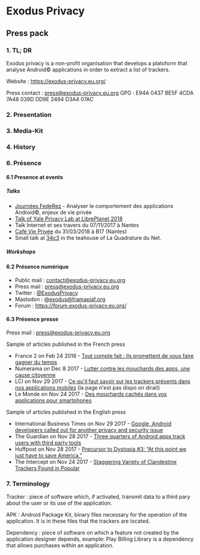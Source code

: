 # Exodus Privacy
## Press pack
### 1. TL; DR
Exodus privacy is a non-profit organisation that develops a platoform that analyse Android© applications in order to extract a list of trackers.

Website : https://exodus-privacy.eu.org/

Press contact : press@exodus-privacy.eu.org
GPG : E94A 0437 BE5F 4CDA 7A48  039D DD9E 2494 D3A4 07AC

### 2. Presentation
### 3. Media-Kit
### 4. History

### 6. Présence
#### 6.1 Presence at events
##### Talks
 - [Journées FedeRez](https://www.federez.net/journees/2018/) - Analyser le comportement des applications Android©, enjeux de vie privée
 - [Talk of Yale Privacy Lab at LibrePlanet 2018](https://media.libreplanet.org/u/libreplanet/m/exposing-hidden-surveillance-in-mobile-apps/)
 - Talk Internet et ses travers du 07/11/2017 à Nantes
 - [Café Vie Privée](https://cafevieprivee-nantes.fr/) du 31/03/2018 à B17 (Nantes)
 - Small talk at [34c3](https://events.ccc.de/congress/2017/wiki/index.php/Main_Page) in the teahouse of La Quadrature du Net.

##### Workshops

#### 6.2 Présence numérique
 - Public mail : contact@exodus-privacy.eu.org
 - Press mail : press@exodus-privacy.eu.org
 - Twitter : [@ExodusPrivacy](https://twitter.com/@Exodusprivacy)
 - Mastodon : [@exodus@framapiaf.org](https://framapiaf.org/@exodus)
 - Forum : https://forum.exodus-privacy.eu.org/

#### 6.3 Présence presse
Press mail : press@exodus-privacy.eu.org

 Sample of articles published in the French press
 - France 2 on Feb 24 2018 - [Tout compte fait : Ils promettent de vous faire gagner du temps](https://www.youtube.com/watch?v=ZrRneLW-X8Y)
 - Numerama on Dec 8 2017 - [Lutter contre les mouchards des apps, une cause citoyenne](https://www.numerama.com/politique/313309-lutter-contre-les-mouchards-des-apps-une-cause-citoyenne-voici-lhistoire-dexodus-privacy.html)
 - LCI on Nov 29 2017 - [Ce qu'il faut savoir sur les trackers présents dans nos applications mobiles](https://www.lci.fr/high-tech/une-invasion-de-trackers-dans-nos-applications-le-bon-coin-allo-cine-mobiles-android-iphone-2071872.html) (la page n'est pas dispo on dirait)
 - Le Monde on Nov 24 2017 - [Des mouchards cachés dans vos applications pour smartphones](http://www.lemonde.fr/pixels/article/2017/11/24/des-mouchards-caches-dans-vos-applications-pour-smartphones_5219892_4408996.html)

 Sample of articles published in the English press
 - International Business Times on Nov 29 2017 - [Google, Android developers called out for another privacy and security issue](http://www.ibtimes.sg/google-android-developers-called-out-another-privacy-security-issue-20828)
 - The Guardian on Nov 28 2017 - [Three quarters of Android apps track users with third party tools](https://www.theguardian.com/technology/2017/nov/28/android-apps-third-party-tracker-google-privacy-security-yale-university)
 - Huffpost on Nov 28 2017 - [Precursor to Dystopia #3: “At this point we just have to save America.”](https://www.huffingtonpost.com/entry/precursor-to-dystopia-3-at-this-point-we-just-have_us_5a1e39b9e4b09de1c3585138)
 - The Intercept on Nov 24 2017 - [Staggering Variety of Clandestine Trackers Found in Popular](https://theintercept.com/2017/11/24/staggering-variety-of-clandestine-trackers-found-in-popular-android-apps/)

### 7. Terminology
Tracker : piece of software which, if activated, transmit data to a third pary about the user or its use of the application.

APK : Android Package Kit, binary files necessary for the operation of the application. It is in these files that the trackers are located.

Dependency : piece of software on which a feature not created by the application designer depends, example: Play Billing Library is a dependency that allows purchases within an application.
